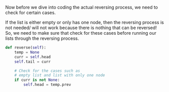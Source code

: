 <!--title={Reverse the Element Order - Explain}--> 

<!--badges={Algorithms:15,Python:15}-->

<!--concepts={The Linked List}--> 

Now before we dive into coding the actual reversing process, we need to check for certain cases.

If the list is either empty or only has one node, then the reversing process is not needed/ will not work because there is nothing that can be reversed! So, we need to make sure that check for these cases before running our lists through the reversing process.

```python
def reverse(self): 
    temp = None
    curr = self.head
    self.tail = curr

    # Check for the cases such as
    # empty list and list with only one node 
    if curr is not None: 
    	self.head = temp.prev 
```
